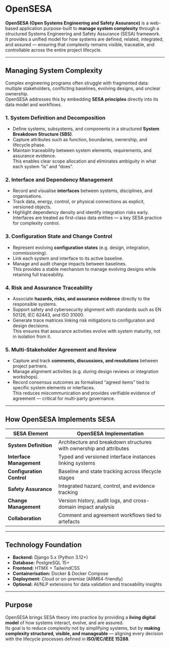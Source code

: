 # OpenSESA

**OpenSESA (Open Systems Engineering and Safety Assurance)** is a web-based application purpose-built to **manage system complexity** through a structured Systems Engineering and Safety Assurance (SESA) framework.  
It provides a unified model for how systems are defined, related, integrated, and assured — ensuring that complexity remains visible, traceable, and controllable across the entire project lifecycle.

---

## Managing System Complexity
Complex engineering programs often struggle with fragmented data: multiple stakeholders, conflicting baselines, evolving designs, and unclear ownership.  
OpenSESA addresses this by embedding **SESA principles** directly into its data model and workflows.

### 1. System Definition and Decomposition
- Define systems, subsystems, and components in a structured **System Breakdown Structure (SBS)**.  
- Capture attributes such as function, boundaries, ownership, and lifecycle phase.  
- Maintain traceability between system elements, requirements, and assurance evidence.  
This enables clear scope allocation and eliminates ambiguity in what each system “is” and “does”.

### 2. Interface and Dependency Management
- Record and visualise **interfaces** between systems, disciplines, and organisations.  
- Track data, energy, control, or physical connections as explicit, versioned objects.  
- Highlight dependency density and identify integration risks early.  
Interfaces are treated as first-class data entities — a key SESA practice for complexity control.

### 3. Configuration State and Change Control
- Represent evolving **configuration states** (e.g. design, integration, commissioning).  
- Link each system and interface to its active baseline.  
- Manage and audit change impacts between baselines.  
This provides a stable mechanism to manage evolving designs while retaining full traceability.

### 4. Risk and Assurance Traceability
- Associate **hazards, risks, and assurance evidence** directly to the responsible systems.  
- Support safety and cybersecurity alignment with standards such as EN 50126, IEC 62443, and ISO 31000.  
- Generate trace matrices linking risk mitigations to configuration and design decisions.  
This ensures that assurance activities evolve with system maturity, not in isolation from it.

### 5. Multi-Stakeholder Agreement and Review
- Capture and track **comments, discussions, and resolutions** between project partners.  
- Manage alignment activities (e.g. during design reviews or integration workshops).  
- Record consensus outcomes as formalised “agreed items” tied to specific system elements or interfaces.  
This reduces miscommunication and provides verifiable evidence of agreement — critical for multi-party governance.

---

## How OpenSESA Implements SESA
| SESA Element | OpenSESA Implementation |
|---------------|-------------------------|
| **System Definition** | Architecture and breakdown structures with ownership and attributes |
| **Interface Management** | Typed and versioned interface instances linking systems |
| **Configuration Control** | Baseline and state tracking across lifecycle stages |
| **Safety Assurance** | Integrated hazard, control, and evidence tracking |
| **Change Management** | Version history, audit logs, and cross-domain impact analysis |
| **Collaboration** | Comment and agreement workflows tied to artefacts |

---

## Technology Foundation
- **Backend:** Django 5.x (Python 3.12+)  
- **Database:** PostgreSQL 15+  
- **Frontend:** HTMX + TailwindCSS  
- **Containerisation:** Docker & Docker Compose  
- **Deployment:** Cloud or on-premise (ARM64-friendly)  
- **Optional:** AI/NLP extensions for data validation and traceability insights

---

## Purpose
OpenSESA brings SESA theory into practice by providing a **living digital model** of how systems interact, evolve, and are assured.  
Its goal is to reduce complexity not by simplifying systems, but by **making complexity structured, visible, and manageable** — aligning every decision with the lifecycle processes defined in **ISO/IEC/IEEE 15288**.

